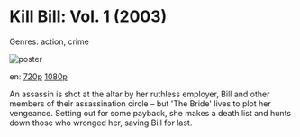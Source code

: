 # Kill Bill: Vol. 1 (2003)

Genres: action, crime

![poster](http://image.tmdb.org/t/p/w500/97fNAi62HawGjWru7PvVmF7RAbU.jpg)

en:
  [720p](magnet:?xt=urn:btih:51FFB7282B07B3FE0F93E6C282F58F28E824A6B4&tr=udp://glotorrents.pw:6969/announce&tr=udp://tracker.opentrackr.org:1337/announce&tr=udp://torrent.gresille.org:80/announce&tr=udp://tracker.openbittorrent.com:80&tr=udp://tracker.coppersurfer.tk:6969&tr=udp://tracker.leechers-paradise.org:6969&tr=udp://p4p.arenabg.ch:1337&tr=udp://tracker.internetwarriors.net:1337)
  [1080p](magnet:?xt=urn:btih:A595417D99461679BA857D41C6D4C5CC4EEFAD76&tr=udp://glotorrents.pw:6969/announce&tr=udp://tracker.opentrackr.org:1337/announce&tr=udp://torrent.gresille.org:80/announce&tr=udp://tracker.openbittorrent.com:80&tr=udp://tracker.coppersurfer.tk:6969&tr=udp://tracker.leechers-paradise.org:6969&tr=udp://p4p.arenabg.ch:1337&tr=udp://tracker.internetwarriors.net:1337)
  


An assassin is shot at the altar by her ruthless employer, Bill and other members of their assassination circle – but 'The Bride' lives to plot her vengeance. Setting out for some payback, she makes a death list and hunts down those who wronged her, saving Bill for last.
